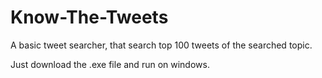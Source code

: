 # Know-The-Tweets
A basic tweet searcher, that search top 100 tweets of the searched topic.

Just download the .exe file and run on windows.
